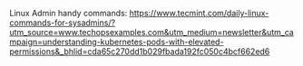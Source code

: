 Linux Admin handy commands:
https://www.tecmint.com/daily-linux-commands-for-sysadmins/?utm_source=www.techopsexamples.com&utm_medium=newsletter&utm_campaign=understanding-kubernetes-pods-with-elevated-permissions&_bhlid=cda65c270dd1b029fbada192fc050c4bcf662ed6

